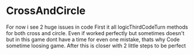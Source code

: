# CrossAndCircle
For now i see 2 huge issues in code
First it all logicThirdCodeTurn methods for both cross and circle.
Even if worked perfectly but sometimes doesn't but in this game dont have a time for even one mistake, thats why Code sometime loosing game.
After this is closer with 2 little steps to be perfect
